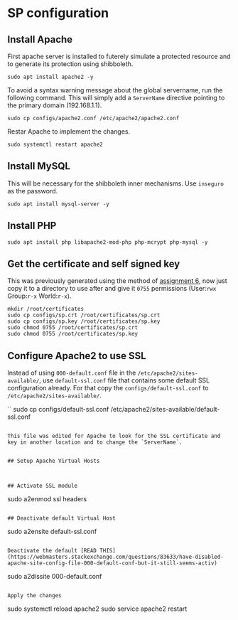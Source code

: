 # SP configuration

## Install Apache 

First apache server is installed to futerely simulate a protected resource and to generate its protection using shibboleth.

```
sudo apt install apache2 -y
```

To avoid a syntax warning message about the global servername, run the following command. This will simply add a `ServerName` directive pointing to the primary domain (192.168.1.1).

```
sudo cp configs/apache2.conf /etc/apache2/apache2.conf
```

Restar Apache to implement the changes.

```
sudo systemctl restart apache2
```

## Install MySQL

This will be necessary for the shibboleth inner mechanisms.
Use `inseguro` as the password.

```
sudo apt install mysql-server -y
```


## Install PHP

```
sudo apt install php libapache2-mod-php php-mcrypt php-mysql -y
```

## Get the certificate and self signed key

This was previously generated using the method of [assignment 6](https://github.com/jsbruglie/cripto/blob/dev/assignments/assignment6.md), now just copy it to a directory to use after and give it `0755` permissions (User:`rwx` Group:`r-x` World:`r-x`).

```
mkdir /root/certificates
sudo cp configs/sp.crt /root/certificates/sp.crt
sudo cp configs/sp.key /root/certificates/sp.key
sudo chmod 0755 /root/certificates/sp.crt
sudo chmod 0755 /root/certificates/sp.key
```

## Configure Apache2 to use SSL

Instead of using `000-default.conf` file in the `/etc/apache2/sites-available/`, use `default-ssl.conf` file that contains some default SSL configuration already. For that copy the `configs/default-ssl.conf` to `/etc/apache2/sites-available/`. 

``
sudo cp configs/default-ssl.conf /etc/apache2/sites-available/default-ssl.conf
```

This file was edited for Apache to look for the SSL certificate and key in another location and to change the `ServerName`.


## Setup Apache Virtual Hosts



## Activate SSL module 
```
sudo a2enmod ssl headers 
```

## Deactivate default Virtual Host
```
sudo a2ensite default-ssl.conf
```

Deactivate the default [READ THIS](https://webmasters.stackexchange.com/questions/83633/have-disabled-apache-site-config-file-000-default-conf-but-it-still-seems-activ)
```
sudo a2dissite 000-default.conf 
```

Apply the changes
```
sudo systemctl reload apache2 
sudo service apache2 restart
```

